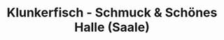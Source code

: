 ---
title: "Klunkerfisch - Schmuck & Schönes Halle (Saale)"
url: /halle-saale/klunkerfisch-schmuck-und-schoenes-halle-saale/
shop: Warenhaus
---